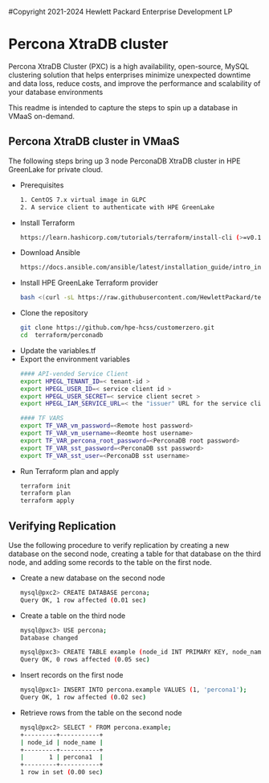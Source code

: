 #Copyright 2021-2024 Hewlett Packard Enterprise Development LP

# Percona XtraDB cluster

Percona XtraDB Cluster (PXC) is a high availability, open-source, MySQL clustering solution that helps enterprises minimize unexpected downtime and data loss, reduce costs, and improve the performance and scalability of your database environments

This readme is intended to capture the steps to spin up a database in VMaaS on-demand.

## Percona XtraDB cluster in VMaaS

The following steps bring up 3 node PerconaDB XtraDB cluster in HPE GreenLake for private cloud.

- Prerequisites
    ```sh
    1. CentOS 7.x virtual image in GLPC
    2. A service client to authenticate with HPE GreenLake
    ```
- Install Terraform
    ```sh
    https://learn.hashicorp.com/tutorials/terraform/install-cli (>=v0.13)
    ```
- Download Ansible
    ```sh
    https://docs.ansible.com/ansible/latest/installation_guide/intro_installation.html
    ```
- Install HPE GreenLake Terraform provider
    ```sh
    bash <(curl -sL https://raw.githubusercontent.com/HewlettPackard/terraform-provider-hpegl/main/tools/install-hpegl-provider.sh)
    ```
- Clone the repository
    ```sh
    git clone https://github.com/hpe-hcss/customerzero.git
    cd  terraform/perconadb
    ```
- Update the variables.tf
- Export the environment variables
    ```sh
    #### API-vended Service Client
    export HPEGL_TENANT_ID=< tenant-id >
    export HPEGL_USER_ID=< service client id >
    export HPEGL_USER_SECRET=< service client secret >
    export HPEGL_IAM_SERVICE_URL=< the "issuer" URL for the service client  >
 
    #### TF VARS
    export TF_VAR_vm_password=<Remote host password>
    export TF_VAR_vm_username=<Reomte host username>
    export TF_VAR_percona_root_password=<PerconaDB root password>
    export TF_VAR_sst_password=<PerconaDB sst password>
    export TF_VAR_sst_user=<PerconaDB sst username>
    ```
- Run Terraform plan and apply
    ```sh
    terraform init
    terraform plan
    terraform apply
    ```

## Verifying Replication

Use the following procedure to verify replication by creating a new database on the second node, creating a table for that database on the third node, and adding some records to the table on the first node.

- Create a new database on the second node
    ```sh
    mysql@pxc2> CREATE DATABASE percona;
    Query OK, 1 row affected (0.01 sec)
    ```
- Create a table on the third node
    ```sh
    mysql@pxc3> USE percona;
    Database changed
    
    mysql@pxc3> CREATE TABLE example (node_id INT PRIMARY KEY, node_name VARCHAR(30));
    Query OK, 0 rows affected (0.05 sec)
    ```
- Insert records on the first node
    ```sh
    mysql@pxc1> INSERT INTO percona.example VALUES (1, 'percona1');
    Query OK, 1 row affected (0.02 sec)
    ```
- Retrieve rows from the table on the second node
    ```sh
    mysql@pxc2> SELECT * FROM percona.example;
    +---------+-----------+
    | node_id | node_name |
    +---------+-----------+
    |       1 | percona1  |
    +---------+-----------+
    1 row in set (0.00 sec)
    ```
